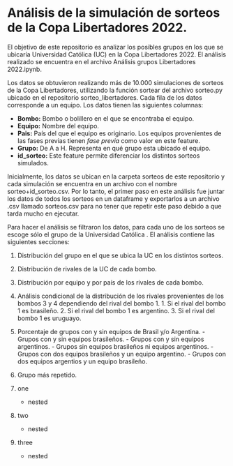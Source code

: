 # Análisis de la simulación de sorteos de la Copa Libertadores 2022.

El objetivo de este repositorio es analizar los posibles grupos en los que se ubicaría Universidad Católica (UC) en la Copa Libertadores 2022. El análisis realizado se encuentra en el archivo Análisis grupos Libertadores 2022.ipynb. 

Los datos se obtuvieron realizando más de 10.000 simulaciones de sorteos de la Copa Libertadores, utilizando la función sortear del archivo sorteo.py ubicado en el repositorio sorteo_libertadores. Cada fila de los datos corresponde a un equipo. Los datos tienen las siguientes columnas:

- **Bombo:** Bombo o bolillero en el que se encontraba el equipo. 
- **Equipo:** Nombre del equipo.
- **Pais:** País del que el equipo es originario. Los equipos provenientes de las fases previas tienen _fase previa_ como valor en este feature.
- **Grupo:** De A a H. Representa en qué grupo esta ubicado el equipo.
- **id_sorteo:** Este feature permite diferenciar los distintos sorteos simulados.

Inicialmente, los datos se ubican en la carpeta sorteos de este repositorio y cada simulación se encuentra en un archivo con el nombre sorteo+id_sorteo.csv. Por lo tanto, el primer paso en este análisis fue juntar los datos de todos los sorteos en un dataframe y exportarlos a un archivo .csv llamado sorteos.csv para no tener que repetir este paso debido a que tarda mucho en ejecutar.

Para hacer el análisis se filtraron los datos, para cada uno de los sorteos se escoge sólo el grupo de la Universidad Católica . El análisis contiene las siguientes secciones:

1. Distribución del grupo en el que se ubica la UC en los distintos sorteos.
2. Distribución de rivales de la UC de cada bombo.
 1. Distribución por equipo y por país de los rivales de cada bombo.
 2. Análisis condicional de la distribución de los rivales provenientes de los bombos 3 y 4 dependiendo del rival del bombo 1.
        1. Si el rival del bombo 1 es brasileño.
        2. Si el rival del bombo 1 es argentino.
        3. Si el rival del bombo 1 es uruguayo.
3. Porcentaje de grupos con y sin equipos de Brasil y/o Argentina.
        - Grupos con y sin equipos brasileños.
        - Grupos con y sin equipos argentinos.
        - Grupos sin equipos brasileños ni equipos argentinos.
        - Grupos con dos equipos brasileños y un equipo argentino.
        - Grupos con dos equipos argentios y un equipo brasileño.
5. Grupo más repetido.

1. one
   * nested

2. two
   * nested

3. three
   * nested
